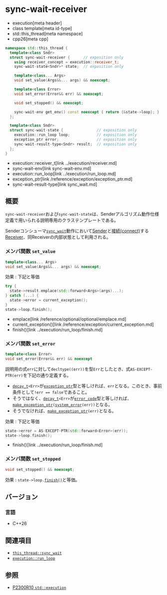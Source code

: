 # sync-wait-receiver
* execution[meta header]
* class template[meta id-type]
* std::this_thread[meta namespace]
* cpp26[meta cpp]

```cpp
namespace std::this_thread {
  template<class Sndr>
  struct sync-wait-receiver {      // exposition only
    using receiver_concept = execution::receiver_t;
    sync-wait-state<Sndr>* state;  // exposition only

    template<class... Args>
    void set_value(Args&&... args) && noexcept;

    template<class Error>
    void set_error(Error&& err) && noexcept;

    void set_stopped() && noexcept;

    sync-wait-env get_env() const noexcept { return {&state->loop}; }
  };

  template<class Sndr>
  struct sync-wait-state {               // exposition only
    execution::run_loop loop;            // exposition only
    exception_ptr error;                 // exposition only
    sync-wait-result-type<Sndr> result;  // exposition only
  };
}
```
* execution::receiver_t[link ../execution/receiver.md]
* sync-wait-env[link sync-wait-env.md]
* execution::run_loop[link ../execution/run_loop.md]
* exception_ptr[link /reference/exception/exception_ptr.md]
* sync-wait-result-type[link sync_wait.md]

## 概要
`sync-wait-receiver`および`sync-wait-state`は、Senderアルゴリズム動作仕様定義で用いられる説明専用のクラステンプレートである。

Senderコンシューマ[`sync_wait`](sync_wait.md)動作において[Sender](../execution/sender.md)と[接続(connect)](../execution/connect.md)する[Receiver](../execution/receiver.md)、同Receiverの内部状態として利用される。


### メンバ関数 `set_value`
```cpp
template<class... Args>
void set_value(Args&&... args) && noexcept;
```

効果 : 下記と等価

```cpp
try {
  state->result.emplace(std::forward<Args>(args)...);
} catch (...) {
  state->error = current_exception();
}
state->loop.finish();
```
* emplace[link /reference/optional/optional/emplace.md]
* current_exception()[link /reference/exception/current_exception.md]
* finish()[link ../execution/run_loop/finish.md]


### メンバ関数 `set_error`
```cpp
template<class Error>
void set_error(Error&& err) && noexcept
```

説明用の式`err`に対して`decltype((err))`を型`Err`としたとき、式`AS-EXCEPT-PTR(err)`を下記の通り定義する。

- [`decay_t`](/reference/type_traits/decay.md)`<Err>`が[`exception_ptr`](/reference/exception/exception_ptr.md)型と等しければ、`err`となる。このとき、事前条件として`!err == false`であること。
- そうではなく、[`decay_t`](/reference/type_traits/decay.md)`<Err>`が[`error_code`](/reference/system_error/error_code.md)型と等しければ、[`make_exception_ptr`](/reference/exception/make_exception_ptr.md)`(`[`system_error`](/reference/system_error/system_error.md)`(err))`となる。
- そうでなければ、[`make_exception_ptr`](/reference/exception/make_exception_ptr.md)`(err)`となる。

効果 : 下記と等価

```cpp
state->error = AS-EXCEPT-PTR(std::forward<Error>(err));
state->loop.finish();
```
* finish()[link ../execution/run_loop/finish.md]


### メンバ関数 `set_stopped`
```cpp
void set_stopped() && noexcept;
```

効果 : `state->loop.`[`finish()`](../execution/run_loop/finish.md)と等価。


## バージョン
### 言語
- C++26


## 関連項目
- [`this_thread::sync_wait`](sync_wait.md)
- [`execution::run_loop`](../execution/run_loop.md)


## 参照
- [P2300R10 `std::execution`](https://www.open-std.org/jtc1/sc22/wg21/docs/papers/2024/p2300r10.html)
